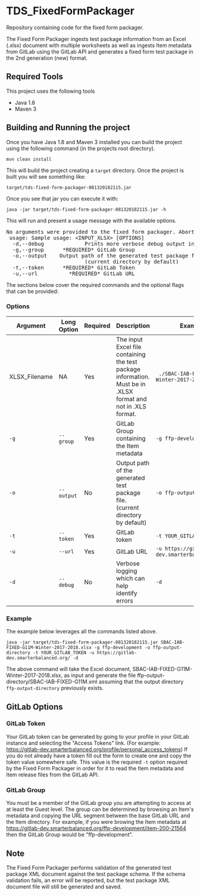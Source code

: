# TDS_FixedFormPackager
Repository containing code for the fixed form packager. 

The Fixed Form Packager ingests test package information from an Excel (.xlsx) document with multiple worksheets as well as ingests Item metadata from GitLab using the GitLab API and generates a fixed form test package in the 2nd generation (new) format.

## Required Tools
This project uses the following tools

* Java 1.8
* Maven 3

## Building and Running the project
Once you have Java 1.8 and Maven 3 installed you can build the project using the following command (in the projects root directory).

`mvn clean install`

This will build the project creating a `target` directory.  Once the project is built you will see something like:

`target/tds-fixed-form-packager-081320182115.jar`

Once you see that jar you can execute it with:

`java -jar target/tds-fixed-form-packager-081320182115.jar -h`

This will run and present a usage message with the available options.  
<pre>
No arguments were provided to the fixed form packager. Aborting...
 usage: Sample usage: &lt;INPUT_XLSX&gt; [OPTIONS]
  -d,--debug             Prints more verbose debug output in case of errors
  -g,--group <group>     *REQUIRED* GitLab Group
  -o,--output <output>   Output path of the generated test package file
                         (current directory by default)
  -t,--token <token>     *REQUIRED* GitLab Token
  -u,--url <url>         *REQUIRED* GitLab URL
</pre>

The sections below cover the required commands and the optional flags that can be provided:

### Options

| Argument | Long Option | Required | Description | Example |
| -------- | ----------- | -------- | ----------- | ------- |
| XLSX_Filename | NA | Yes | The input Excel file containing the test package information. Must be in .XLSX format and not in .XLS format. | ` ./SBAC-IAB-FIXED-G11M-Winter-2017-2018.xlsx`
| `-g` | `--group` | Yes | GitLab Group containing the Item metadata | `-g ffp-development`|
| `-o` | `--output` | No | Output path of the generated test package file. (current directory by default) | `-o ffp-output-directory`|
| `-t` | `--token` | Yes | GitLab token | `-t YOUR_GITLAB_TOKEN`|
| `-u` | `--url` | Yes | GitLab URL | `-u https://gitlab-dev.smarterbalanced.org/`|
| `-d` | `--debug` | No | Verbose logging which can help identify errors | `-d` |


### Example
The example below leverages all the commands listed above. 

`java -jar target/tds-fixed-form-packager-081320182115.jar SBAC-IAB-FIXED-G11M-Winter-2017-2018.xlsx -g ffp-development -o ffp-output-directory -t YOUR_GITLAB_TOKEN -u https://gitlab-dev.smarterbalanced.org/ -d`

The above command will take the Excel document, SBAC-IAB-FIXED-G11M-Winter-2017-2018.xlsx, as input and generate the file ffp-output-directory/SBAC-IAB-FIXED-G11M.xml assuming that the output directory `ffp-output-directory` previously exists.

## GitLab Options

### GitLab Token
Your GitLab token can be generated by going to your profile in your GitLab instance and selecting the "Access Tokens" link. 
(For example: https://gitlab-dev.smarterbalanced.org/profile/personal_access_tokens) 
If you do not already have a token fill out the form to create one and copy the token value somewhere safe. 
This value is the required `-t` option required by the Fixed Form Packager in order for it to read the Item metadata and Item release files from the GitLab API.

### GitLab Group
You must be a member of the GitLab group you are attempting to access at at least the Guest level. 
The group can be determined by browsing an Item's metadata and copying the URL segment between the base GitLab URL and the Item directory. 
For example, if you were browing the Item metadata at 
https://gitlab-dev.smarterbalanced.org/ffp-development/item-200-21564 
then the GitLab Group would be "ffp-development".

## Note
The Fixed Form Packager performs validation of the generated test package XML document against the test package schema. 
If the schema validation fails, an error will be reported, but the test package XML document file will still be generated and saved.